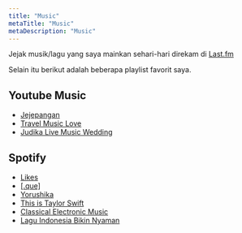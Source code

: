 ```yaml
---
title: "Music"
metaTitle: "Music"
metaDescription: "Music"
---
```


Jejak musik/lagu yang saya mainkan sehari-hari direkam di [Last.fm](https://www.last.fm/user/wayanjimmy)

Selain itu berikut adalah beberapa playlist favorit saya.

## Youtube Music

- [Jejepangan](https://music.youtube.com/playlist?list=PLh-bTbk8RQYY7Ocljnk6qB-Jd3FIZxZW-)
- [Travel Music Love](https://music.youtube.com/playlist?list=PLu1S36l0eVs3uxzUk38MiXL9PMRhlB2-w)
- [Judika Live Music Wedding](https://music.youtube.com/watch?v=Ka3VdIxfKDc&list=RDAMVMKa3VdIxfKDc)

## Spotify

- [Likes](https://open.spotify.com/playlist/2rX5PmIEsDPpnhYINAHOrE?si=Gbg9iDKgRIGoQFUSAoffdA)
- [[.que]](https://open.spotify.com/playlist/3cu2xsUvuUvK8RcBskapkH?si=d6IxAUaxQ56DDeWKJvbfzA)
- [Yorushika](https://open.spotify.com/playlist/37i9dQZF1DWYLp3LpUUY2V?si=71qsBfGcR3SeF3yGlG6Mnw)
- [This is Taylor Swift](https://open.spotify.com/playlist/37i9dQZF1DX5KpP2LN299J?si=-Jmm1N2gR0m7BBrnK1-qIg)
- [Classical Electronic Music](https://open.spotify.com/playlist/5hMA9Z2laZzxpn6CiwxiZ0?si=J5wmJxQrScKSO-Z2W_eFjw)
- [Lagu Indonesia Bikin Nyaman](https://open.spotify.com/playlist/7hiqkwPnK3hj8L0Goem8HM?si=T7_58tu4TgS3pSL7v2Rrww)
